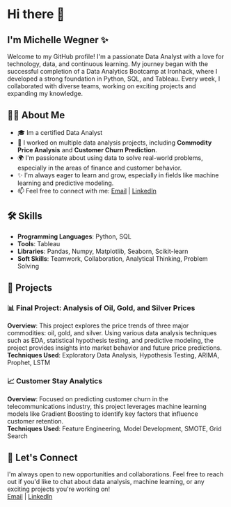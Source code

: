 # Hi there 👋

## I'm Michelle Wegner ✨

Welcome to my GitHub profile! I'm a passionate Data Analyst with a love for technology, data, and continuous learning. My journey began with the successful completion of a Data Analytics Bootcamp at Ironhack, where I developed a strong foundation in Python, SQL, and Tableau. Every week, I collaborated with diverse teams, working on exciting projects and expanding my knowledge.

## 👩‍💻 About Me
- 🎓 Im a certified Data Analyst
- 💼 I worked on multiple data analysis projects, including **Commodity Price Analysis** and **Customer Churn Prediction**.
- 🌍 I'm passionate about using data to solve real-world problems, especially in the areas of finance and customer behavior.
- ✨ I'm always eager to learn and grow, especially in fields like machine learning and predictive modeling.
- 📫 Feel free to connect with me: [Email](mailto:wegnermichelle.30@gmail.com) | [LinkedIn](www.linkedin.com/in/michelle-wegner-a925122a9)

## 🛠️ Skills
- **Programming Languages**: Python, SQL
- **Tools**: Tableau
- **Libraries**: Pandas, Numpy, Matplotlib, Seaborn, Scikit-learn
- **Soft Skills**: Teamwork, Collaboration, Analytical Thinking, Problem Solving

## 🌟 Projects

### 📊 Final Project: Analysis of Oil, Gold, and Silver Prices
**Overview**: This project explores the price trends of three major commodities: oil, gold, and silver. Using various data analysis techniques such as EDA, statistical hypothesis testing, and predictive modeling, the project provides insights into market behavior and future price predictions.  
**Techniques Used**: Exploratory Data Analysis, Hypothesis Testing, ARIMA, Prophet, LSTM  

### 📈 Customer Stay Analytics
**Overview**: Focused on predicting customer churn in the telecommunications industry, this project leverages machine learning models like Gradient Boosting to identify key factors that influence customer retention.  
**Techniques Used**: Feature Engineering, Model Development, SMOTE, Grid Search  

## 💬 Let's Connect
I'm always open to new opportunities and collaborations. Feel free to reach out if you'd like to chat about data analysis, machine learning, or any exciting projects you're working on!  
[Email](mailto:wegnermichelle.30@gmail.com) | [LinkedIn](www.linkedin.com/in/michelle-wegner-a925122a9)
